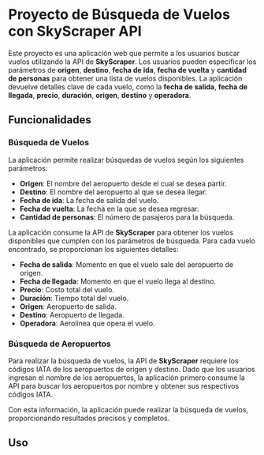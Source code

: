 # Proyecto de Búsqueda de Vuelos con SkyScraper API

Este proyecto es una aplicación web que permite a los usuarios buscar vuelos utilizando la API de **SkyScraper**. Los usuarios pueden especificar los parámetros de **origen**, **destino**, **fecha de ida**, **fecha de vuelta** y **cantidad de personas** para obtener una lista de vuelos disponibles. La aplicación devuelve detalles clave de cada vuelo, como la **fecha de salida**, **fecha de llegada**, **precio**, **duración**, **origen**, **destino** y **operadora**.

## Funcionalidades

### Búsqueda de Vuelos

La aplicación permite realizar búsquedas de vuelos según los siguientes parámetros:

- **Origen**: El nombre del aeropuerto desde el cual se desea partir.
- **Destino**: El nombre del aeropuerto al que se desea llegar.
- **Fecha de ida**: La fecha de salida del vuelo.
- **Fecha de vuelta**: La fecha en la que se desea regresar.
- **Cantidad de personas**: El número de pasajeros para la búsqueda.

La aplicación consume la API de **SkyScraper** para obtener los vuelos disponibles que cumplen con los parámetros de búsqueda. Para cada vuelo encontrado, se proporcionan los siguientes detalles:

- **Fecha de salida**: Momento en que el vuelo sale del aeropuerto de origen.
- **Fecha de llegada**: Momento en que el vuelo llega al destino.
- **Precio**: Costo total del vuelo.
- **Duración**: Tiempo total del vuelo.
- **Origen**: Aeropuerto de salida.
- **Destino**: Aeropuerto de llegada.
- **Operadora**: Aerolínea que opera el vuelo.

### Búsqueda de Aeropuertos

Para realizar la búsqueda de vuelos, la API de **SkyScraper** requiere los códigos IATA de los aeropuertos de origen y destino. Dado que los usuarios ingresan el nombre de los aeropuertos, la aplicación primero consume la API para buscar los aeropuertos por nombre y obtener sus respectivos códigos IATA.

Con esta información, la aplicación puede realizar la búsqueda de vuelos, proporcionando resultados precisos y completos.

## Uso



